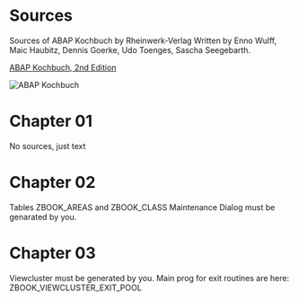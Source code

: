 # Sources
Sources of ABAP Kochbuch by Rheinwerk-Verlag
Written by Enno Wulff, Maic Haubitz, Dennis Goerke, Udo Toenges, Sascha Seegebarth.

[ABAP Kochbuch, 2nd Edition](https://www.rheinwerk-verlag.de/das-abap-kochbuch_4103/)

![ABAP Kochbuch](https://s3-eu-west-1.amazonaws.com/cover2.galileo-press.de/print/9783836241076_267.png "ABAP Kochbuch")

# Chapter 01
No sources, just text

# Chapter 02
Tables ZBOOK_AREAS and ZBOOK_CLASS 
Maintenance Dialog must be genarated by you.

# Chapter 03
Viewcluster must be generated by you.
Main prog for exit routines are here:
ZBOOK_VIEWCLUSTER_EXIT_POOL




